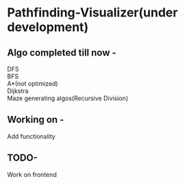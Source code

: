 # Pathfinding-Visualizer(under development)
## Algo completed till now -
 DFS<br />
 BFS<br />
 A*(not optimized)<br/>
 Dijkstra<br />
 Maze generating algos(Recursive Division)<br />
 
 ## Working on -
 Add functionality<br />
 
## TODO-
 Work on frontend<br />
